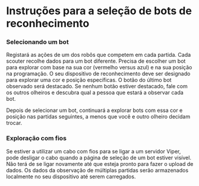 Instruções para a seleção de bots de reconhecimento
========================

### Selecionando um bot

Registará as ações de um dos robôs que competem em cada partida. Cada scouter recolhe dados para um bot diferente. Precisa de escolher um bot para explorar com base na sua cor (vermelho versus azul) e na sua posição na programação. O seu dispositivo de reconhecimento deve ser designado para explorar uma cor e posição específicas. O botão do último bot observado será destacado. Se nenhum botão estiver destacado, fale com os outros olheiros e descubra qual a pessoa que estará a observar cada bot.

Depois de selecionar um bot, continuará a explorar bots com essa cor e posição nas partidas seguintes, a menos que você e outro olheiro decidam trocar.

### Exploração com fios

Se estiver a utilizar um cabo com fios para se ligar a um servidor Viper, pode desligar o cabo quando a página de seleção de um bot estiver visível. Não terá de se ligar novamente até que esteja pronto para fazer o upload de dados. Os dados da observação de múltiplas partidas serão armazenados localmente no seu dispositivo até serem carregados.
